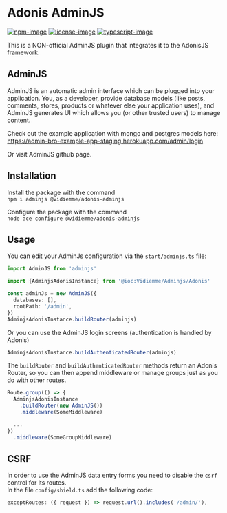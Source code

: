 # Adonis AdminJS

[![npm-image]][npm-url] [![license-image]][license-url] [![typescript-image]][typescript-url]

This is a NON-official AdminJS plugin that integrates it to the AdonisJS framework.

## AdminJS

AdminJS is an automatic admin interface which can be plugged into your application. You, as a developer, provide
database models (like posts, comments, stores, products or whatever else your application uses), and AdminJS generates
UI which allows you (or other trusted users) to manage content.

Check out the example application with mongo and postgres models
here: https://admin-bro-example-app-staging.herokuapp.com/admin/login

Or visit AdminJS github page.

## Installation

Install the package with the command \
`npm i adminjs @vidiemme/adonis-adminjs`

Configure the package with the command \
`node ace configure @vidiemme/adonis-adminjs`

## Usage

You can edit your AdminJs configuration via the `start/adminjs.ts` file:

```typescript
import AdminJS from 'adminjs'

import {AdminjsAdonisInstance} from '@ioc:Vidiemme/Adminjs/Adonis'

const adminJs = new AdminJS({
  databases: [],
  rootPath: '/admin',
})
AdminjsAdonisInstance.buildRouter(adminjs)
```

Or you can use the AdminJS login screens (authentication is handled by Adonis)

```typescript
AdminjsAdonisInstance.buildAuthenticatedRouter(adminjs)
```

The `buildRouter` and `buildAuthenticatedRouter` methods return an Adonis Router, so you can then append middleware or
manage groups just as you do with other routes.

```typescript
Route.group(() => {
  AdminjsAdonisInstance
    .buildRouter(new AdminJS())
    .middleware(SomeMiddleware)

  ...
})
  .middleware(SomeGroupMiddleware)
```

## CSRF
In order to use the AdminJS data entry forms you need to disable the `csrf` control for its routes. \
In the file `config/shield.ts` add the following code:

```typescript
exceptRoutes: ({ request }) => request.url().includes('/admin/'), 
```

[npm-image]: https://img.shields.io/npm/v/@vidiemme/adonis-adminjs?logo=npm&style=for-the-badge

[npm-url]: https://www.npmjs.com/package/@vidiemme/adonis-adminjs

[license-image]: https://img.shields.io/npm/l/@vidiemme/adonis-adminjs?style=for-the-badge&color=blueviolet

[license-url]: https://github.com/vidiemme/adonis-adminjs/blob/main/LICENSE.md

[typescript-image]: https://img.shields.io/npm/types/@vidiemme/adonis-adminjs?color=294E80&label=%20&logo=typescript&style=for-the-badge

[typescript-url]: https://github.com/vidiemme
